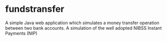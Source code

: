 # fundstransfer
A simple Java web application which simulates a money transfer operation between two bank accounts. A simulation of the well adopted NIBSS Instant Payments (NIP)
